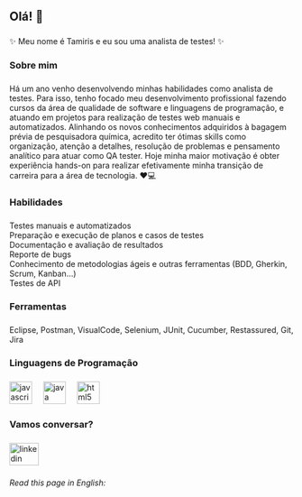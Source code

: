 <h2 align="left">Olá! 👋</h2>

###

<p align="left">✨ Meu nome é Tamiris e eu sou uma analista de testes! ✨</p>

###

<h3 align="left">Sobre mim</h3>

###

<p align="left">Há um ano venho desenvolvendo minhas habilidades como analista de testes. Para isso, tenho focado meu desenvolvimento profissional fazendo cursos da área de qualidade de software e linguagens de programação, e atuando em projetos para realização de testes web manuais e automatizados. Alinhando os novos conhecimentos adquiridos à bagagem prévia de pesquisadora química, acredito ter ótimas skills como organização, atenção a detalhes, resolução de problemas e pensamento analítico para atuar como QA tester. Hoje minha maior motivação é obter experiência hands-on para realizar efetivamente minha transição de carreira para a área de tecnologia. ❤️💻</p>

###

<h3 align="left">Habilidades</h3>

###

<p align="left">Testes manuais e automatizados<br>Preparação e execução de planos e casos de testes<br>Documentação e avaliação de resultados<br>Reporte de bugs<br>Conhecimento de metodologias ágeis e outras ferramentas (BDD, Gherkin, Scrum, Kanban…) <br>Testes de API</p>

###

<h3 align="left">Ferramentas</h3>

###

<p align="left">Eclipse, Postman, VisualCode, Selenium, JUnit, Cucumber, Restassured, Git, Jira</p>

###

<h3 align="left">Linguagens de Programação</h3>

###

<div align="left">
  <img src="https://cdn.jsdelivr.net/gh/devicons/devicon/icons/javascript/javascript-original.svg" height="40" alt="javascript logo"  />
  <img width="12" />
  <img src="https://cdn.jsdelivr.net/gh/devicons/devicon/icons/java/java-original.svg" height="40" alt="java logo"  />
  <img width="12" />
  <img src="https://cdn.jsdelivr.net/gh/devicons/devicon/icons/html5/html5-original.svg" height="40" alt="html5 logo"  />
</div>

###

<h3 align="left">Vamos conversar?</h3>

###

<div align="left">
  <a href=" https://www.linkedin.com/in/tamiris-munhoz-vieira-b82710149" target="_blank">
    <img src="https://raw.githubusercontent.com/maurodesouza/profile-readme-generator/master/src/assets/icons/social/linkedin/default.svg" width="52" height="40" alt="linkedin logo"  />
  </a>
</div>

###

<h6 align="left">Read this page in English:</h6>

###
